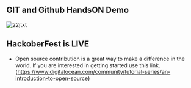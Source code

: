 ## GIT and Github HandsON Demo

![22jtxt](https://github.com/Gupta-Anubhav12/git-hands-on/assets/114179213/0f0adc2c-39bb-4981-ac5f-d4353d0223af)

## HackoberFest is LIVE

- Open source contribution is a great way to make a difference in the world. If you are interested in getting started use this link. (https://www.digitalocean.com/community/tutorial-series/an-introduction-to-open-source)

